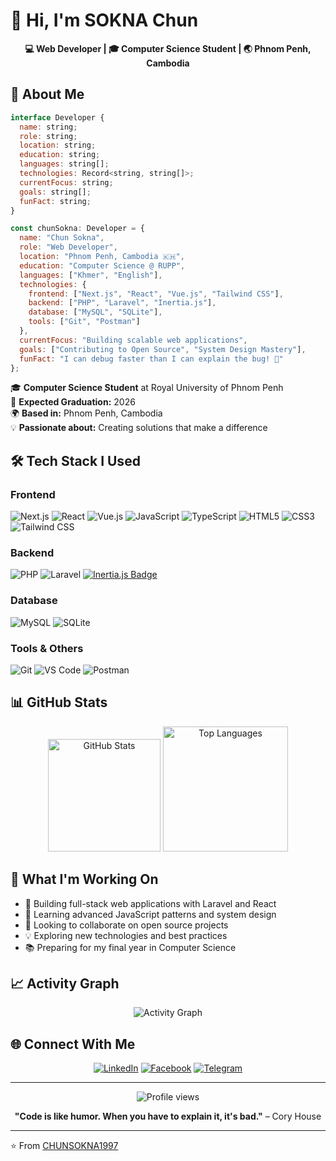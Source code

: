 # 👋 Hi, I'm SOKNA Chun

<div align="center">
  <strong>💻 Web Developer | 🎓 Computer Science Student | 🌏 Phnom Penh, Cambodia</strong>
</div>

## 🚀 About Me

```javascript
interface Developer {
  name: string;
  role: string;
  location: string;
  education: string;
  languages: string[];
  technologies: Record<string, string[]>;
  currentFocus: string;
  goals: string[];
  funFact: string;
}

const chunSokna: Developer = {
  name: "Chun Sokna",
  role: "Web Developer",
  location: "Phnom Penh, Cambodia 🇰🇭",
  education: "Computer Science @ RUPP",
  languages: ["Khmer", "English"],
  technologies: {
    frontend: ["Next.js", "React", "Vue.js", "Tailwind CSS"],
    backend: ["PHP", "Laravel", "Inertia.js"],
    database: ["MySQL", "SQLite"],
    tools: ["Git", "Postman"]
  },
  currentFocus: "Building scalable web applications",
  goals: ["Contributing to Open Source", "System Design Mastery"],
  funFact: "I can debug faster than I can explain the bug! 🐛"
};
```

🎓 **Computer Science Student** at Royal University of Phnom Penh  
📅 **Expected Graduation:** 2026  
🌍 **Based in:** Phnom Penh, Cambodia  
💡 **Passionate about:** Creating solutions that make a difference  

## 🛠️ Tech Stack I Used

### Frontend
![Next.js](https://img.shields.io/badge/Next.js-000000?style=for-the-badge&logo=nextdotjs&logoColor=white)
![React](https://img.shields.io/badge/React-20232A?style=for-the-badge&logo=react&logoColor=61DAFB)
![Vue.js](https://img.shields.io/badge/Vue.js-35495E?style=for-the-badge&logo=vuedotjs&logoColor=4FC08D)
![JavaScript](https://img.shields.io/badge/JavaScript-323330?style=for-the-badge&logo=javascript&logoColor=F7DF1E)
![TypeScript](https://img.shields.io/badge/TypeScript-007ACC?style=for-the-badge&logo=typescript&logoColor=white)
![HTML5](https://img.shields.io/badge/HTML5-E34F26?style=for-the-badge&logo=html5&logoColor=white)
![CSS3](https://img.shields.io/badge/CSS3-1572B6?style=for-the-badge&logo=css3&logoColor=white)
![Tailwind CSS](https://img.shields.io/badge/Tailwind_CSS-38B2AC?style=for-the-badge&logo=tailwind-css&logoColor=white)

### Backend
![PHP](https://img.shields.io/badge/PHP-777BB4?style=for-the-badge&logo=php&logoColor=white)
![Laravel](https://img.shields.io/badge/Laravel-FF2D20?style=for-the-badge&logo=laravel&logoColor=white)
<a href="https://inertiajs.com" target="_blank">
  <img src="https://img.shields.io/badge/Inertia.js-4B5563?style=for-the-badge&logo=Inertia&logoColor=white" alt="Inertia.js Badge" />
</a>


### Database
![MySQL](https://img.shields.io/badge/MySQL-005C84?style=for-the-badge&logo=mysql&logoColor=white)
![SQLite](https://img.shields.io/badge/SQLite-07405E?style=for-the-badge&logo=sqlite&logoColor=white)

### Tools & Others
![Git](https://img.shields.io/badge/Git-F05032?style=for-the-badge&logo=git&logoColor=white)
![VS Code](https://img.shields.io/badge/VS_Code-0078D4?style=for-the-badge&logo=visual%20studio%20code&logoColor=white)
![Postman](https://img.shields.io/badge/Postman-FF6C37?style=for-the-badge&logo=postman&logoColor=white)

## 📊 GitHub Stats

<div align="center">
  <img src="https://github-readme-stats.vercel.app/api?username=CHUNSOKNA1997&show_icons=true&theme=radical&hide_border=true&count_private=true" alt="GitHub Stats" height="180"/>
  <img src="https://github-readme-stats.vercel.app/api/top-langs/?username=CHUNSOKNA1997&layout=compact&theme=radical&hide_border=true" alt="Top Languages" height="200"/>
</div>

## 💼 What I'm Working On

- 🔭 Building full-stack web applications with Laravel and React
- 🌱 Learning advanced JavaScript patterns and system design
- 👯 Looking to collaborate on open source projects
- 💡 Exploring new technologies and best practices
- 📚 Preparing for my final year in Computer Science

## 📈 Activity Graph
<div align="center">
  <img src="https://github-readme-activity-graph.vercel.app/graph?username=CHUNSOKNA1997&theme=react-dark&hide_border=true" alt="Activity Graph"/>
</div>

## 🌐 Connect With Me

<div align="center">
  
[![LinkedIn](https://img.shields.io/badge/LinkedIn-0077B5?style=for-the-badge&logo=linkedin&logoColor=white)](https://www.linkedin.com/in/chun-sokna-449bba32b/)
[![Facebook](https://img.shields.io/badge/Facebook-1877F2?style=for-the-badge&logo=facebook&logoColor=white)](https://www.facebook.com/sokna.chun.1997/)
[![Telegram](https://img.shields.io/badge/Telegram-2CA5E0?style=for-the-badge&logo=telegram&logoColor=white)](https://t.me/chunSokna_cs)

</div>

---

<div align="center">
  <img src="https://komarev.com/ghpvc/?username=CHUNSOKNA1997&label=Profile%20views&color=0e75b6&style=flat" alt="Profile views" />
  
  **"Code is like humor. When you have to explain it, it's bad."** – Cory House
</div>

---

⭐️ From [CHUNSOKNA1997](https://github.com/CHUNSOKNA1997)
